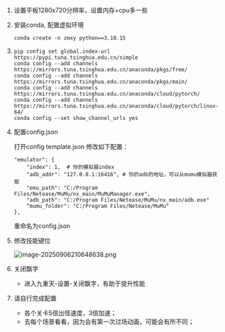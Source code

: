 1. 设置平板1280x720分辨率，设置内存+cpu多一些

2. 安装conda, 配置虚拟环境

   ```
   conda create -n zmxy python==3.10.15
   ```

3. ```text
   pip config set global.index-url https://pypi.tuna.tsinghua.edu.cn/simple
   conda config --add channels https://mirrors.tuna.tsinghua.edu.cn/anaconda/pkgs/free/
   conda config --add channels https://mirrors.tuna.tsinghua.edu.cn/anaconda/pkgs/main/
   conda config --add channels https://mirrors.tuna.tsinghua.edu.cn/anaconda/cloud/pytorch/
   conda config --add channels https://mirrors.tuna.tsinghua.edu.cn/anaconda/cloud/pytorch/linux-64/
   conda config --set show_channel_urls yes
   ```

4. 配置config.json

   打开config template.json
   修改如下配置：
   ```
   "emulator": {
       "index": 1,	# 你的模拟器index
       "adb_addr": "127.0.0.1:16416", # 你的adb的地址，可以从mumu模拟器获取
       "emu_path": "C:/Program Files/Netease/MuMu/nx_main/MuMuManager.exe",
       "adb_path": "C:/Program Files/Netease/MuMu/nx_main/adb.exe"
       “mumu_folder": "C:/Program Files/Netease/MuMu"
   },
   ```
   重命名为config.json

5. 修改技能键位

   ![image-20250906210648638.png](https://cdn.nlark.com/yuque/0/2025/png/39311747/1757165540832-c46387e3-c580-4705-ba97-7d3c1bd63104.png?x-oss-process=image%2Fformat%2Cwebp)

6. 关闭飘字

   - 进入九重天-设置-关闭飘字，有助于提升性能

7. 请自行完成配置

   - 各个关卡5倍出怪速度，3倍加速；
   - 去每个场景看看，因为会有第一次过场动画，可能会有所不同；